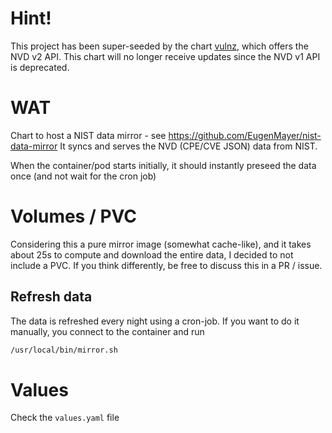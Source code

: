 # Hint!

This project has been super-seeded by the chart [vulnz](../vulnz-nvd-mirror), which offers the NVD v2 API.
This chart will no longer receive updates since the NVD v1 API is deprecated.

# WAT

Chart to host a NIST data mirror - see https://github.com/EugenMayer/nist-data-mirror
It syncs and serves the NVD (CPE/CVE JSON) data from NIST.

When the container/pod starts initially, it should instantly preseed the data once (and not wait for the cron job)

# Volumes / PVC

Considering this a pure mirror image (somewhat cache-like), and it takes about 25s to compute and download the entire data, I decided to not include a PVC. If you think differently, be free to discuss this in a PR / issue.

## Refresh data

The data is refreshed every night using a cron-job. If you want to do it manually, you connect to the container and run

```bash
/usr/local/bin/mirror.sh
```

# Values

Check the `values.yaml` file

